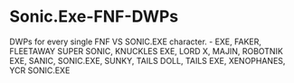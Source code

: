 # Sonic.Exe-FNF-DWPs
DWPs for every single FNF VS SONIC.EXE character. - EXE, FAKER, FLEETAWAY SUPER SONIC, KNUCKLES EXE, LORD X, MAJIN, ROBOTNIK EXE, SANIC, SONIC.EXE, SUNKY, TAILS DOLL, TAILS EXE, XENOPHANES, YCR SONIC.EXE

